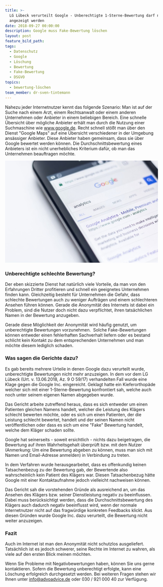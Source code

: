 ```yaml
---
title: >-
  LG Lübeck verurteilt Google - Unberechtigte 1-Sterne-Bewertung darf nicht
  angezeigt werden
date: 2018-09-27 00:00:00
description: Google muss Fake-Bewertung löschen
layout: post
feature_bild_path:
tags:
  - Datenschutz
  - Google
  - Löschung
  - Bewertung
  - Fake-Bewertung
  - DSGVO
topics:
  - bewertung-löschen
team_member: dr-sven-tintemann
---
```


Nahezu jeder Internetnutzer kennt das folgende Szenario: Man ist auf der Suche nach einem Arzt, einem Rechtsanwalt oder einem anderen Unternehmen oder Anbieter in einem beliebigen Bereich. Eine schnelle Übersicht über mögliche Anbieter erhält man durch die Nutzung einer Suchmaschine wie www.google.de. Recht schnell stößt man über den Dienst "Google Maps" auf eine Übersicht verschiedener in der Umgebung ansässiger Anbieter. Diese Anbieter haben gemeinsam, dass sie über Google bewertet werden können. Die Durchschnittsbewertung eines Anbieters ist ein nicht unerhebliches Kriterium dafür, ob man das Unternehmen beauftragen möchte.

![Google Suche - Foto Pixabay](/uploads/electronics-1868708-640.jpg "Google Bewertung muss gelöscht werden")

### Unberechtigte schlechte Bewertung?

Der eben skizzierte Dienst hat natürlich viele Vorteile, da man von den Erfahrungen Dritter profitieren und schnell ein geeignetes Unternehmen finden kann. Gleichzeitig besteht für Unternehmen die Gefahr, dass schlechte Bewertungen auch zu weniger Aufträgen und einem schlechteren Ansehen führen können. Gerade die Anonymität des Internets ist dabei ein Problem, sind die Nutzer doch nicht dazu verpflichtet, ihren tatsächlichen Namen in der Bewertung anzugeben.

Gerade diese Möglichkeit der Anonymität wird häufig genutzt, um unberechtigte Bewertungen vorzunehmen.  Solche Fake-Bewertungen können entweder einen fehlerhaften Sachverhalt liefern oder es bestand schlicht kein Kontakt zu dem entsprechenden Unternehmen und man möchte diesem lediglich schaden. 

### Was sagen die Gerichte dazu?

Es gab bereits mehrere Urteile in denen Google dazu verurteilt wurde, unberechtigte Bewertungen nicht mehr anzuzeigen. In dem vor dem LG Lübeck (Urt. v. 13.06.2018, Az. 9 O 59/17) verhandelten Fall wurde eine Klage gegen die Google Inc. eingereicht. Geklagt hatte ein Kieferorthopäde welcher sich mit einer 1-Sterne-Bewertung konfrontiert sah, welche auch noch unter seinem eigenen Namen abgegeben wurde.

Das Gericht arbeite zutreffend heraus, dass es sich entweder um einen Patienten gleichen Namens handelt, welcher die Leistung des Klägers schlecht bewerten möchte, oder es sich um einen Patienten, der die Leistung schlecht bewertet, handelt und der seinen Namen nicht veröffentlichen oder dass es sich um eine "Fake" Bewertung handelt, welche dem Kläger schaden sollte.

Google hat seinerseits - soweit ersichtlich - nichts dazu beigetragen, die Bewertung auf ihren Wahrheitsgehalt überprüft bzw. mit dem Nutzer (Anmerkung: Um eine Bewertung abgeben zu können, muss man sich mit Namen und Email-Adresse anmelden) in Verbindung zu treten.

In dem Verfahren wurde herausgearbeitet, dass es offenkundig keinen Tatsachenbezug zu der Bewertung gab, der Bewertende also wahrscheinlich kein Patient des Klägers war. Diesen Tatsachenbezug hätte Google mit einer Kontaktaufnahme jedoch vielleicht nachweisen können.

Das Gericht sah die vorstehenden Gründe als ausreichend an, um das Ansehen des Klägers bzw. seiner Dienstleistung negativ zu beeinflussen. Dabei muss berücksichtigt werden, dass die Durchschnittsbewertung des Klägers auch dadurch negativ beeinflusst wird, wenn der normale Internetnutzer nicht auf das fragwürdige konkreten Feedbacks klickt. Aus diesen Gründen wurde Google Inc. dazu verurteilt, die Bewertung nicht weiter anzuzeigen.

### Fazit

Auch im Internet ist man den Anonymität nicht schutzlos ausgeliefert. Tatsächlich ist es jedoch schwerer, seine Rechte im Internet zu wahren, als viele auf den ersten Blick meinen möchten.

Wenn Sie Probleme mit Negativbewertungen haben, können Sie uns gerne kontaktieren. Sofern die Bewertung unberechtigt erfolgte, kann eine Löschung erfolgreich durchgesetzt werden. Bei weiteren Fragen stehen wir Ihnen unter info@advoadvice.de oder 030 / 921 000 40 zur Verfügung.